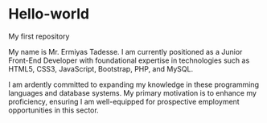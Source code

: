 # Hello-world
My first repository

My name is Mr. Ermiyas Tadesse. I am currently positioned as a Junior Front-End Developer with foundational expertise in technologies such as HTML5, CSS3, JavaScript, Bootstrap, PHP, and MySQL.

I am ardently committed to expanding my knowledge in these programming languages and database systems. My primary motivation is to enhance my proficiency, ensuring I am well-equipped for prospective employment opportunities in this sector.
